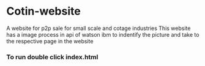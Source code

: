 # Cotin-website
A website for p2p sale for small scale and cotage industries
This website has a image process in api of watson ibm to indentify the picture and take to the respective page in the website 
### To run double click index.html
